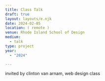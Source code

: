 ```yaml
---
title: Class Talk
draft: true
layout: layouts/e.njk
date: 2024-02-05
location: ( remote )
venue: Rhode Island School of Design
medium:
  - talk
type: project
year:
  - "2024"

---
```


invited by clinton van arnam, web design class